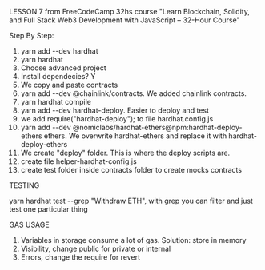 LESSON 7 from FreeCodeCamp 32hs course "Learn Blockchain, Solidity, and Full Stack Web3 Development with JavaScript – 32-Hour Course"

Step By Step:

1. yarn add --dev hardhat
2. yarn hardhat
3. Choose advanced project
4. Install dependecies? Y
5. We copy and paste contracts
6. yarn add --dev @chainlink/contracts. We added chainlink contracts.
7. yarn hardhat compile
8. yarn add --dev hardhat-deploy. Easier to deploy and test
9. we add require("hardhat-deploy"); to file hardhat.config.js
10. yarn add --dev @nomiclabs/hardhat-ethers@npm:hardhat-deploy-ethers ethers. We overwrite hardhat-ethers and replace it with hardhat-deploy-ethers
11. We create "deploy" folder. This is where the deploy scripts are.
12. create file helper-hardhat-config.js
13. create test folder inside contracts folder to create mocks contracts

TESTING

yarn hardhat test --grep "Withdraw ETH", with grep you can filter and just test one particular thing

GAS USAGE

1. Variables in storage consume a lot of gas. Solution: store in memory
2. Visibility, change public for private or internal
3. Errors, change the require for revert
